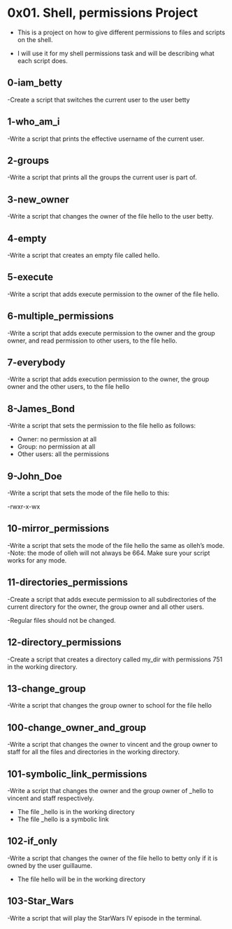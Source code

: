 # 0x01. Shell, permissions Project

* This is a project on how to give different permissions to files and scripts on the shell.

- I will use it for my shell permissions task and will be describing what each script does.
## 0-iam_betty
-Create a script that switches the current user to the user betty
## 1-who_am_i
-Write a script that prints the effective username of the current user.
## 2-groups
-Write a script that prints all the groups the current user is part of.
## 3-new_owner
-Write a script that changes the owner of the file hello to the user betty.
## 4-empty
-Write a script that creates an empty file called hello.
## 5-execute
-Write a script that adds execute permission to the owner of the file hello.
## 6-multiple_permissions
-Write a script that adds execute permission to the owner and the group owner, and read permission to other users, to the file hello.
## 7-everybody
-Write a script that adds execution permission to the owner, the group owner and the other users, to the file hello
## 8-James_Bond
-Write a script that sets the permission to the file hello as follows:

* Owner: no permission at all
* Group: no permission at all
* Other users: all the permissions
## 9-John_Doe
-Write a script that sets the mode of the file hello to this:

-rwxr-x-wx
## 10-mirror_permissions
-Write a script that sets the mode of the file hello the same as olleh’s mode.
-Note: the mode of olleh will not always be 664. Make sure your script works for any mode.
## 11-directories_permissions
-Create a script that adds execute permission to all subdirectories of the current directory for the owner, the group owner and all other users.

-Regular files should not be changed.
## 12-directory_permissions
-Create a script that creates a directory called my_dir with permissions 751 in the working directory.
## 13-change_group
-Write a script that changes the group owner to school for the file hello
## 100-change_owner_and_group
-Write a script that changes the owner to vincent and the group owner to staff for all the files and directories in the working directory.
## 101-symbolic_link_permissions
-Write a script that changes the owner and the group owner of _hello to vincent and staff respectively.
* The file _hello is in the working directory
* The file _hello is a symbolic link
## 102-if_only
-Write a script that changes the owner of the file hello to betty only if it is owned by the user guillaume.

* The file hello will be in the working directory
## 103-Star_Wars
-Write a script that will play the StarWars IV episode in the terminal.
